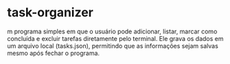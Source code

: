# task-organizer
m programa simples em que o usuário pode adicionar, listar, marcar como concluída e excluir tarefas diretamente pelo terminal. Ele grava os dados em um arquivo local (tasks.json), permitindo que as informações sejam salvas mesmo após fechar o programa.
